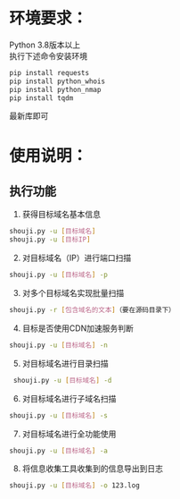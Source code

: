 # 环境要求：
Python 3.8版本以上  
执行下述命令安装环境  
```bash
pip install requests  
pip install python_whois  
pip install python_nmap  
pip install tqdm  
```
最新库即可  

# 使用说明：
## 执行功能  
1. 获得目标域名基本信息  
```bash
shouji.py -u [目标域名]  
shouji.py -u [目标IP]
```
2. 对目标域名（IP）进行端口扫描  
```bash
shouji.py -u [目标域名] -p  
```
3. 对多个目标域名实现批量扫描  
```bash
shouji.py -r [包含域名的文本]（要在源码目录下）  
```
4. 目标是否使用CDN加速服务判断  
```bash
shouji.py -u [目标域名] -n  
```
5. 对目标域名进行目录扫描  
```bash
 shouji.py -u [目标域名] -d  
 ```
6. 对目标域名进行子域名扫描  
```bash
shouji.py -u [目标域名] -s  
```
7. 对目标域名进行全功能使用  
```bash
shouji.py -u [目标域名] -a  
```
8. 将信息收集工具收集到的信息导出到日志  
```bash
shouji.py -u [目标域名] -o 123.log  
```
